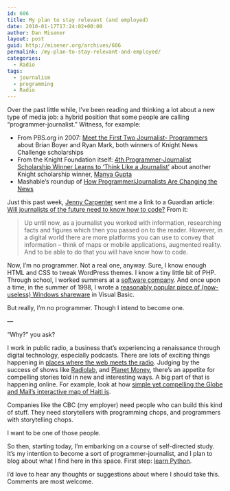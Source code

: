 ```yaml
---
id: 606
title: My plan to stay relevant (and employed)
date: 2010-01-17T17:24:02+00:00
author: Dan Misener
layout: post
guid: http://misener.org/archives/606
permalink: /my-plan-to-stay-relevant-and-employed/
categories:
  - Radio
tags:
  - journalism
  - programming
  - Radio
---
```

Over the past little while, I&#8217;ve been reading and thinking a lot about a new type of media job: a hybrid position that some people are calling &#8220;programmer-journalist.&#8221; Witness, for example:

  * From PBS.org in 2007: [Meet the First Two Journalist- Programmers](http://www.pbs.org/idealab/2007/12/meet-the-first-two-journalist--programmers005.html) about Brian Boyer and Ryan Mark, both winners of Knight News Challenge scholarships
  * From the Knight Foundation itself: [4th Programmer-Journalist Scholarship Winner Learns to &#8216;Think Like a Journalist&#8217;](http://www.knightpulse.org/node/41760) about another Knight scholarship winner, [Manya Gupta](http://www.knightpulse.org/node/41760)
  * [](http://www.knightpulse.org/node/41760)Mashable&#8217;s roundup of <a shape="rect" href="http://mashable.com/2009/12/11/programmer-journalists/?utm_source=feedburner&utm_medium=feed&utm_campaign=Feed%3A+Mashable+%28Mashable%29&utm_content=Google+Reader">How Programmer/Journalists Are Changing the News</a>

Just this past week, [Jenny Carpenter](http://www.jennycarpenter.com/) sent me a link to a Guardian article: [Will journalists of the future need to know how to code?](http://www.guardian.co.uk/media/pda/2010/jan/15/digital-media-journalism-education) From it:

> Up until now, as a journalist you worked with information, researching facts and figures which then you passed on to the reader. However, in a digital world there are more platforms you can use to convey that information – think of maps or mobile applications, augmented reality. And to be able to do that you will have know how to code.

Now, I&#8217;m no programmer. Not a real one, anyway. Sure, I know enough HTML and CSS to tweak WordPress themes. I know a tiny little bit of PHP. Through school, I worked summers at a [software company](http://dymaxion.ca/). And once upon a time, in the summer of 1998, I wrote a [reasonably popular piece of (now-useless) Windows shareware](http://www.google.ca/search?hl=en&q=abstractamation+mcatis&btnG=Search&meta=&aq=f&oq=) in Visual Basic.

But really, I&#8217;m no programmer. Though I intend to become one.

&#8212;

&#8220;Why?&#8221; you ask?

I work in public radio, a business that&#8217;s experiencing a renaissance through digital technology, especially podcasts. There are lots of exciting things happening in [places where the web meets the radio](http://cbc.ca/spark). Judging by the success of shows like [Radiolab](http://www.wnyc.org/shows/radiolab/), and [Planet Money](http://www.npr.org/blogs/money/), there&#8217;s an appetite for compelling stories told in new and interesting ways. A big part of that is happening online. For example, look at how [simple yet compelling the Globe and Mail&#8217;s interactive map of Haiti is](http://www.theglobeandmail.com/news/world/haiti/before-and-after-satellite-images/article1432785/).

Companies like the CBC (my employer) need people who can build this kind of stuff. They need storytellers with programming chops, and programmers with storytelling chops.

I want to be one of those people.

So then, starting today, I&#8217;m embarking on a course of self-directed study. It&#8217;s my intention to become a sort of programmer-journalist, and I plan to blog about what I find here in this space. First step: [learn Python](http://wiki.python.org/moin/BeginnersGuide).

I&#8217;d love to hear any thoughts or suggestions about where I should take this. Comments are most welcome.
